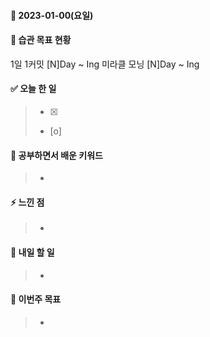 #### 📆 2023-01-00(요일)

#### 🐎 습관 목표 현황

1일 1커밋 [N]Day ~ Ing
미라클 모닝 [N]Day ~ Ing

#### ✅ 오늘 한 일

> - [x]
> -  [o]

#### 🤔 공부하면서 배운 키워드

>- 

#### ⚡ 느낀 점

> - 

#### 🚀 내일 할 일

> -

#### 🎯 이번주 목표

> -